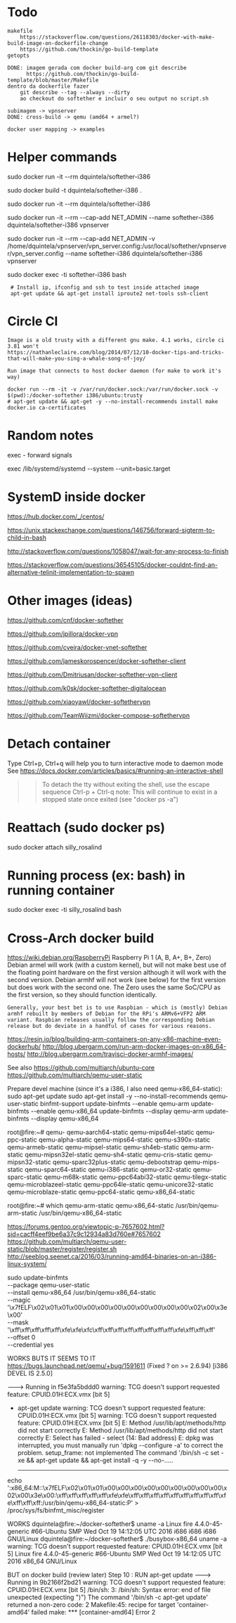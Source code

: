 # Todo

	makefile
		https://stackoverflow.com/questions/26118303/docker-with-make-build-image-on-dockerfile-change
		https://github.com/thockin/go-build-template
	getopts

	DONE: imagem gerada com docker build-arg com git describe
		  https://github.com/thockin/go-build-template/blob/master/Makefile
	dentro da dockerfile fazer 
		git describe --tag --always --dirty
		ao checkout do softether e incluir o seu output no script.sh

	subimagem -> vpnserver
	DONE: cross-build -> qemu (amd64 + armel?)

	docker user mapping -> examples

# Helper commands

sudo docker run -it --rm dquintela/softether-i386

sudo docker build -t dquintela/softether-i386 .

sudo docker run -it --rm dquintela/softether-i386

sudo docker run -it --rm --cap-add NET_ADMIN --name softether-i386 dquintela/softether-i386 vpnserver

sudo docker run -it --rm --cap-add NET_ADMIN -v /home/dquintela/vpnserver/vpn_server.config:/usr/local/softether/vpnserver/vpn_server.config --name softether-i386 dquintela/softether-i386 vpnserver

sudo docker exec -ti softether-i386 bash
    
     # Install ip, ifconfig and ssh to test inside attached image
     apt-get update && apt-get install iproute2 net-tools ssh-client

# Circle CI
	
	Image is a old trusty with a different gnu make. 4.1 works, circle ci 3.81 won't
	https://nathanleclaire.com/blog/2014/07/12/10-docker-tips-and-tricks-that-will-make-you-sing-a-whale-song-of-joy/

	Run image that connects to host docker daemon (for make to work it's way)
	
	docker run --rm -it -v /var/run/docker.sock:/var/run/docker.sock -v $(pwd):/docker-softether i386/ubuntu:trusty
	# apt-get update && apt-get -y --no-install-recommends install make docker.io ca-certificates
	 
# Random notes

exec - forward signals

exec /lib/systemd/systemd --system --unit=basic.target

# SystemD inside docker
https://hub.docker.com/_/centos/

https://unix.stackexchange.com/questions/146756/forward-sigterm-to-child-in-bash

http://stackoverflow.com/questions/1058047/wait-for-any-process-to-finish

https://stackoverflow.com/questions/36545105/docker-couldnt-find-an-alternative-telinit-implementation-to-spawn

# Other images (ideas)

https://github.com/cnf/docker-softether

https://github.com/jpillora/docker-vpn

https://github.com/cveira/docker-vnet-softether

https://github.com/jameskorospencer/docker-softether-client

https://github.com/Dmitriusan/docker-softether-vpn-client

https://github.com/k0sk/docker-softether-digitalocean

https://github.com/xiaoyawl/docker-softethervpn

https://github.com/TeamWiizmi/docker-compose-softethervpn

# Detach container

Type Ctrl+p, Ctrl+q will help you to turn interactive mode to daemon mode
See https://docs.docker.com/articles/basics/#running-an-interactive-shell

>> To detach the tty without exiting the shell,
>> use the escape sequence Ctrl-p + Ctrl-q
>> note: This will continue to exist in a stopped state once exited (see "docker ps -a")

# Reattach (sudo docker ps)

sudo docker attach silly_rosalind

# Running process (ex: bash) in running container

sudo docker exec -ti silly_rosalind bash

# Cross-Arch docker build

https://wiki.debian.org/RaspberryPi 
	Raspberry Pi 1 (A, B, A+, B+, Zero)
	Debian armel will work (with a custom kernel), but will not make best use of the floating point hardware on the first version although it will work with the second version. Debian armhf will not work (see below) for the first version but does work with the second one. The Zero uses the same SoC/CPU as the first version, so they should function identically.

	Generally, your best bet is to use Raspbian - which is (mostly) Debian armhf rebuilt by members of Debian for the RPi's ARMv6+VFP2 ARM variant. Raspbian releases usually follow the corresponding Debian release but do deviate in a handful of cases for various reasons.

https://resin.io/blog/building-arm-containers-on-any-x86-machine-even-dockerhub/
http://blog.ubergarm.com/run-arm-docker-images-on-x86_64-hosts/
http://blog.ubergarm.com/travisci-docker-armhf-images/

See also https://github.com/multiarch/ubuntu-core
https://github.com/multiarch/qemu-user-static

Prepare devel machine (since it's a i386, I also need qemu-x86_64-static):
sudo apt-get update
sudo apt-get install -y --no-install-recommends qemu-user-static binfmt-support
update-binfmts --enable qemu-arm
update-binfmts --enable qemu-x86_64
update-binfmts --display qemu-arm
update-binfmts --display qemu-x86_64

root@fire:~# qemu-
qemu-aarch64-static       qemu-mips64el-static      qemu-ppc-static
qemu-alpha-static         qemu-mips64-static        qemu-s390x-static
qemu-armeb-static         qemu-mipsel-static        qemu-sh4eb-static
qemu-arm-static           qemu-mipsn32el-static     qemu-sh4-static
qemu-cris-static          qemu-mipsn32-static       qemu-sparc32plus-static
qemu-debootstrap          qemu-mips-static          qemu-sparc64-static
qemu-i386-static          qemu-or32-static          qemu-sparc-static
qemu-m68k-static          qemu-ppc64abi32-static    qemu-tilegx-static
qemu-microblazeel-static  qemu-ppc64le-static       qemu-unicore32-static
qemu-microblaze-static    qemu-ppc64-static         qemu-x86_64-static

root@fire:~# which qemu-arm-static qemu-x86_64-static
/usr/bin/qemu-arm-static
/usr/bin/qemu-x86_64-static

https://forums.gentoo.org/viewtopic-p-7657602.html?sid=cacff4eef9be6a37c9c12934a83d760e#7657602
https://github.com/multiarch/qemu-user-static/blob/master/register/register.sh
http://seeblog.seenet.ca/2016/03/running-amd64-binaries-on-an-i386-linux-system/

sudo update-binfmts \
    --package qemu-user-static \
    --install qemu-x86_64 /usr/bin/qemu-x86_64-static \
    --magic '\x7fELF\x02\x01\x01\x00\x00\x00\x00\x00\x00\x00\x00\x00\x02\x00\x3e\x00' \
    --mask '\xff\xff\xff\xff\xff\xfe\xfe\xfc\xff\xff\xff\xff\xff\xff\xff\xff\xfe\xff\xff\xff' \
    --offset 0 \
    --credential yes

WORKS BUTS IT SEEMS TO IT
	https://bugs.launchpad.net/qemu/+bug/1591611 (Fixed ? on >= 2.6.94) [i386 DEVEL IS 2.5.0]
	
 ---> Running in f5e3fa5bddd0
warning: TCG doesn't support requested feature: CPUID.01H:ECX.vmx [bit 5]
+ apt-get update
warning: TCG doesn't support requested feature: CPUID.01H:ECX.vmx [bit 5]
warning: TCG doesn't support requested feature: CPUID.01H:ECX.vmx [bit 5]
E: Method /usr/lib/apt/methods/http did not start correctly
E: Method /usr/lib/apt/methods/http did not start correctly
E: Select has failed - select (14: Bad address)
E: dpkg was interrupted, you must manually run 'dpkg --configure -a' to correct the problem.
setup_frame: not implemented
The command '/bin/sh -c set -xe && apt-get update && apt-get install -q -y --no-.....

	
	--------------
echo ':x86_64:M::\x7fELF\x02\x01\x01\x00\x00\x00\x00\x00\x00\x00\x00\x00\x02\x00\x3e\x00:\xff\xff\xff\xff\xff\xfe\xfe\xff\xff\xff\xff\xff\xff\xff\xff\xff\xfe\xff\xff\xff:/usr/bin/qemu-x86_64-static:P' > /proc/sys/fs/binfmt_misc/register 

WORKS
dquintela@fire:~/docker-softether$ uname -a
Linux fire 4.4.0-45-generic #66-Ubuntu SMP Wed Oct 19 14:12:05 UTC 2016 i686 i686 i686 GNU/Linux
dquintela@fire:~/docker-softether$ ./busybox-x86_64 uname -a
warning: TCG doesn't support requested feature: CPUID.01H:ECX.vmx [bit 5]
Linux fire 4.4.0-45-generic #66-Ubuntu SMP Wed Oct 19 14:12:05 UTC 2016 x86_64 GNU/Linux

BUT on docker build (review later)
Step 10 : RUN apt-get update
---> Running in 9b2166f2bd21
warning: TCG doesn't support requested feature: CPUID.01H:ECX.vmx [bit 5]
/bin/sh: 3: /bin/sh: Syntax error: end of file unexpected (expecting ")")
The command '/bin/sh -c apt-get update' returned a non-zero code: 2
Makefile:45: recipe for target 'container-amd64' failed
make: *** [container-amd64] Error 2

